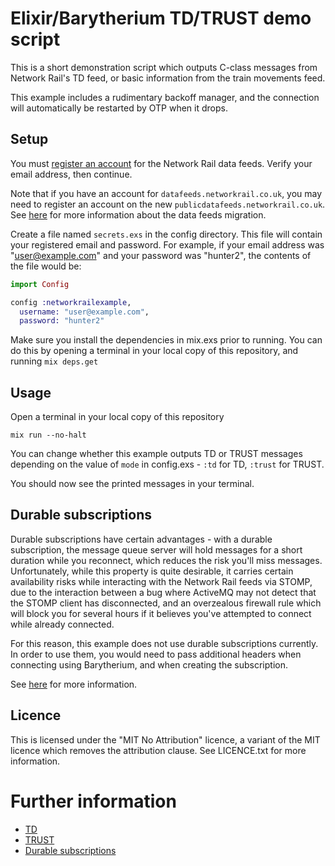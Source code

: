 # Elixir/Barytherium TD/TRUST demo script
This is a short demonstration script which outputs C-class messages from
Network Rail's TD feed, or basic information from the train movements
feed.

This example includes a rudimentary backoff manager, and the connection will
automatically be restarted by OTP when it drops.

## Setup
You must [register an account](https://publicdatafeeds.networkrail.co.uk/ntrod/create-account)
for the Network Rail data feeds. Verify your email address, then continue.

Note that if you have an account for `datafeeds.networkrail.co.uk`, you may
need to register an account on the new `publicdatafeeds.networkrail.co.uk`.
See [here](https://wiki.openraildata.com/index.php?title=NROD_System_Refresh)
for more information about the data feeds migration.

Create a file named `secrets.exs` in the config directory. This
file will contain your registered email and password.
For example, if your email address was "user@example.com" and your password
was "hunter2", the contents of the file would be:
```elixir
import Config

config :networkrailexample,
  username: "user@example.com",
  password: "hunter2"

```

Make sure you install the dependencies in mix.exs prior to running. You can do this
by opening a terminal in your local copy of this repository, and running `mix deps.get`


## Usage
Open a terminal in your local copy of this repository

```text
mix run --no-halt
```

You can change whether this example outputs TD or TRUST messages depending on
the value of `mode` in config.exs - `:td` for TD, `:trust` for TRUST.

You should now see the printed messages in your terminal.

## Durable subscriptions
Durable subscriptions have certain advantages - with a durable subscription,
the message queue server will hold messages for a short duration while you
reconnect, which reduces the risk you'll miss messages. Unfortunately, while
this property is quite desirable, it carries certain availability risks while
interacting with the Network Rail feeds via STOMP, due to the interaction
between a bug where ActiveMQ may not detect that the STOMP client has
disconnected, and an overzealous firewall rule which will block you for
several hours if it believes you've attempted to connect while already
connected.

For this reason, this example does not use durable subscriptions currently.
In order to use them, you would need to pass additional headers when connecting
using Barytherium, and when creating the subscription.

See [here](https://wiki.openraildata.com/index.php?title=About_the_Network_Rail_feeds#Durable_subscriptions_via_STOMP)
for more information.

## Licence
This is licensed under the "MIT No Attribution" licence, a variant of the MIT
licence which removes the attribution clause. See LICENCE.txt for
more information.

# Further information
* [TD](https://wiki.openraildata.com/index.php?title=TD)
* [TRUST](https://wiki.openraildata.com/index.php?title=Train_Movements)
* [Durable subscriptions](https://wiki.openraildata.com/index.php?title=Durable_Subscription)
